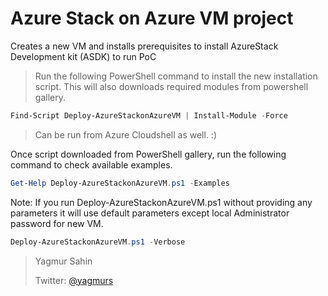# Azure Stack on Azure VM project

Creates a new VM and installs prerequisites to install AzureStack Development kit (ASDK) to run PoC

> Run the following PowerShell command to install the new installation script. This will also downloads required modules from powershell gallery.

```powershell
Find-Script Deploy-AzureStackonAzureVM | Install-Module -Force
```

> Can be run from Azure Cloudshell as well. :)

Once script downloaded from PowerShell gallery, run the following command to check available examples.

```powershell
Get-Help Deploy-AzureStackonAzureVM.ps1 -Examples
```

Note: If you run Deploy-AzureStackonAzureVM.ps1 without providing any parameters it will use default parameters except local Administrator password for new VM.

```powershell
Deploy-AzureStackonAzureVM.ps1 -Verbose
```

 > Yagmur Sahin
 >
 > Twitter: [@yagmurs](https://twitter.com/yagmurs)
 